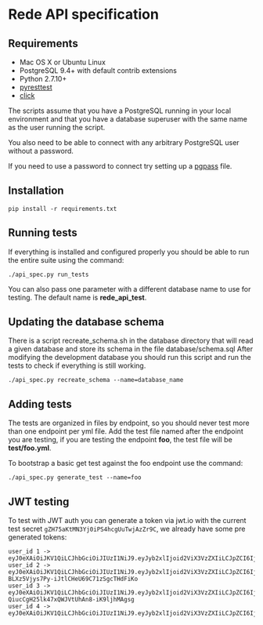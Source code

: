 # Rede API specification 

## Requirements

* Mac OS X or Ubuntu Linux
* PostgreSQL 9.4+ with default contrib extensions
* Python 2.7.10+
* [pyresttest](https://github.com/svanoort/pyresttest)
* [click](http://click.pocoo.org/)

The scripts assume that you have a PostgreSQL running in your local environment
and that you have a database superuser with the same name as the user running the script.

You also need to be able to connect with any arbitrary PostgreSQL user without a password.

If you need to use a password to connect try setting up a [pgpass](http://www.postgresql.org/docs/current/static/libpq-pgpass.html) file.

## Installation

```
pip install -r requirements.txt
```

## Running tests

If everything is installed and configured properly you should be able to run the entire suite
using the command:

```
./api_spec.py run_tests
```

You can also pass one parameter with a different database name to use for testing.
The default name is **rede_api_test**.

## Updating the database schema

There is a script recreate_schema.sh in the database directory
that will read a given database and store its schema in the file database/schema.sql
After modifying the development database you should run this script
and run the tests to check if everything is still working.

```
./api_spec.py recreate_schema --name=database_name
```

## Adding tests

The tests are organized in files by endpoint, so you should
never test more than one endpoint per yml file.
Add the test file named after the endpoint you are testing, if you are
testing the endpoint **foo**, the test file will be **test/foo.yml**.

To bootstrap a basic get test against the foo endpoint use the command:

```
./api_spec.py generate_test --name=foo
```

## JWT testing

To test with JWT auth you can generate a token via jwt.io with the current test secret ```gZH75aKtMN3Yj0iPS4hcgUuTwjAzZr9C```, we already have some pre generated tokens:

```
user_id 1 -> eyJ0eXAiOiJKV1QiLCJhbGciOiJIUzI1NiJ9.eyJyb2xlIjoid2ViX3VzZXIiLCJpZCI6IjEifQ.BHB2mLvjPyUxvGQjpkC_rV3r4BZAM6UtPajVtapX9rg
user_id 2 -> eyJ0eXAiOiJKV1QiLCJhbGciOiJIUzI1NiJ9.eyJyb2xlIjoid2ViX3VzZXIiLCJpZCI6IjIifQ.G1UyO-BLXz5Vjys7Py-iJtlCHeU69C71zSgcTHdFiKo
user_id 3 -> eyJ0eXAiOiJKV1QiLCJhbGciOiJIUzI1NiJ9.eyJyb2xlIjoid2ViX3VzZXIiLCJpZCI6IjMifQ.sL0hwQ-QiucCgH25lk47xQWJVtUhAn8-iK9ljhMAgsg
user_id 4 -> eyJ0eXAiOiJKV1QiLCJhbGciOiJIUzI1NiJ9.eyJyb2xlIjoid2ViX3VzZXIiLCJpZCI6IjQifQ.TPo1mElKA2w2OpDPWYtaQtTX89QKjs_Gz1hkrHZrRw0
```
